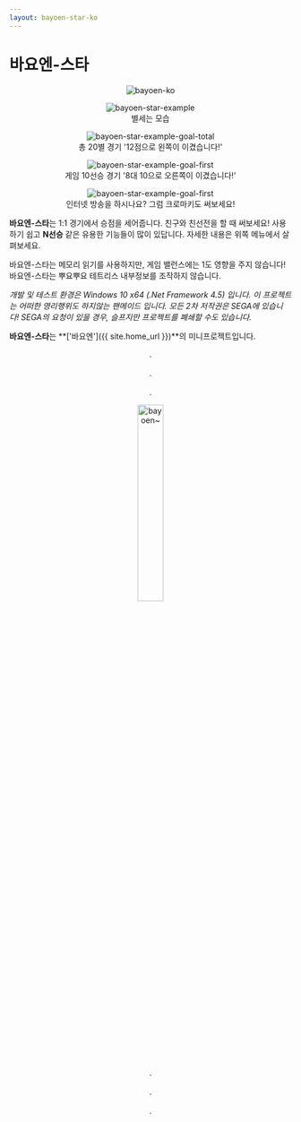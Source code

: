 ```yaml
---
layout: bayoen-star-ko
---
```


# 바요엔-스타

<p align="center">
    <img src="{{ site.lang_url }}/res/bayoen-ko.png" class="box" alt="bayoen-ko"/>
</p>

<p align="center">
    <img src="{{ site.lang_url }}/res/bayoen-star-example.png" class="shadow-box" alt="bayoen-star-example"/>
    <br/><span>별세는 모습</span>
</p>

<p align="center">
    <img src="{{ site.lang_url }}/res/bayoen-star-example-goal-total-none.png" class="shadow-box" alt="bayoen-star-example-goal-total"/>
    <br/><span>총 20별 경기 '12점으로 왼쪽이 이겼습니다!'</span>
</p>

<p align="center">
    <img src="{{ site.lang_url }}/res/bayoen-star-example-mode-2-fit.png" class="shadow-box" alt="bayoen-star-example-goal-first"/>
    <br/><span>게임 10선승 경기 '8대 10으로 오른쪽이 이겼습니다!'</span>
</p>

<p align="center">
    <img src="{{ site.lang_url }}/res/bayoen-star-example-mode-2-green.png" class="shadow-box" alt="bayoen-star-example-goal-first"/>
    <br/><span>인터넷 방송을 하시나요? 그럼 크로마키도 써보세요!</span>
</p>

**바요엔-스타**는 1:1 경기에서 승점을 세어줍니다.
친구와 친선전을 할 때 써보세요!
사용하기 쉽고 **N선승** 같은 유용한 기능들이 많이 있답니다.
자세한 내용은 위쪽 메뉴에서 살펴보세요.

바요엔-스타는 메모리 읽기를 사용하지만, 게임 밸런스에는 1도 영향을 주지 않습니다!
바요엔-스타는 뿌요뿌요 테트리스 내부정보를 조작하지 않습니다.

_개발 및 테스트 환경은 Windows 10 x64 (.Net Framework 4.5) 입니다. 이 프로젝트는 어떠한 영리행위도 하지않는 팬메이드 입니다. 모든 2차 저작권은 SEGA에 있습니다! SEGA의 요청이 있을 경우, 슬프지만 프로젝트를 폐쇄할 수도 있습니다._

**바요엔-스타**는 **['바요엔']({{ site.home_url }})**의 미니프로젝트입니다.

<p align="center">
.<br/><br/>
.<br/><br/>
.
</p>

<p align="center">
   <img src="{{ site.lang_url }}/res/dailycarbuncle_kirbuncle.png" width="30%" alt="bayoen~"/>
</p>

<p align="center">
.<br/><br/>
.<br/><br/>
.
</p>